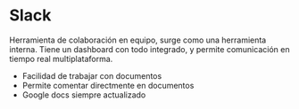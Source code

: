 # Slack

Herramienta de colaboración en equipo, surge como una herramienta interna. Tiene un dashboard con todo integrado, y permite comunicación en tiempo real multiplataforma.
- Facilidad de trabajar con documentos
- Permite comentar directmente en documentos
- Google docs siempre actualizado
